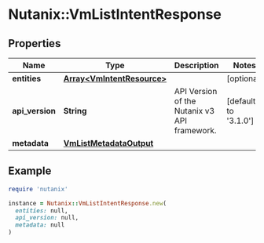 # Nutanix::VmListIntentResponse

## Properties

| Name | Type | Description | Notes |
| ---- | ---- | ----------- | ----- |
| **entities** | [**Array&lt;VmIntentResource&gt;**](VmIntentResource.md) |  | [optional] |
| **api_version** | **String** | API Version of the Nutanix v3 API framework. | [default to &#39;3.1.0&#39;] |
| **metadata** | [**VmListMetadataOutput**](VmListMetadataOutput.md) |  |  |

## Example

```ruby
require 'nutanix'

instance = Nutanix::VmListIntentResponse.new(
  entities: null,
  api_version: null,
  metadata: null
)
```

